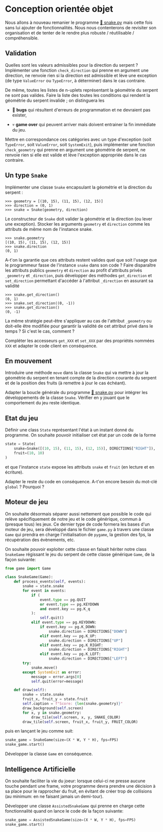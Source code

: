 Conception orientée objet
================================================================================

Nous allons à nouveau remanier le programme [🐍 snake.py](../games/solutions/snake.py)
mais cette fois sans lui ajouter de fonctionnalités.
Nous nous contenterons de revisiter son organisation et de tenter de le rendre 
plus robuste / réutilisable / compréhensible.


Validation
--------------------------------------------------------------------------------

Quelles sont les valeurs admissibles pour la direction du serpent ?
Implémenter une fonction `check_direction` qui prenne en argument une
direction, ne renvoie rien si la direction est admissible et lève une
exception (de type `ValueError` ou `TypeError`, à déterminer) dans le cas contraire.

De même, toutes les listes de n-uplets représentant la géométrie du serpent 
ne sont pas valides. Faire la liste des toutes les conditions qui rendent 
la géométrie du serpent invalide ; on distinguera les

  - 🐛 **bugs** qui résultent d'erreurs de programmation et ne devraient pas exister,

  - 💀 **game over** qui peuvent arriver mais doivent entrainer la fin immédiate du jeu.

Mettre en correspondance ces catégories avec un type d'exception (soit
`TypeError`, soit `ValueError`, soit `SystemExit`), puis
implémenter une fonction `check_geometry` qui prenne en argument une 
géométrie de serpent, ne renvoie rien si elle est valide et lève 
l'exception appropriée dans le cas contraire.

Un type `Snake`
--------------------------------------------------------------------------------

Implémenter une classe `Snake` encapsulant la géométrie et la direction du
serpent :

    >>> geometry = [(10, 15), (11, 15), (12, 15)]
    >>> direction = (0, 1)
    >>> snake = Snake(geometry, direction)

Le constructeur de `Snake` doit valider la géométrie et la direction
(ou lever une exception). Stocker les arguments `geometry` et `direction` 
comme les attributs de même nom de l'instance snake.

    >>> snake.geometry
    [(10, 15), (11, 15), (12, 15)]
    >>> snake.direction
    (0, 1)

A-t'on la garantie que ces attributs restent valides quel que soit l'usage
que le programmeur fasse de l'instance `snake` dans son code ? Faire
disparaître les attributs publics `geometry` et `direction` au profit
d'attributs privés `_geometry` et `_direction`, puis développer des
méthodes `get_direction` et `set_direction` permettant d'accéder à l'attribut
`_direction` en assurant sa validité 

    >>> snake.get_direction()
    (0, 1)
    >>> snake.set_direction((0, -1))
    >>> snake.get_direction()
    (0, -1)

La même stratégie peut-être s'appliquer au cas de l'attribut `_geometry` ou 
doit-elle être modifiée pour garantir la validité de cet attribut privé dans
le temps ? Si c'est le cas, comment ?

Compléter les accesseurs `get_XXX` et `set_XXX` par des propriétés nommées `XXX`
et adapter le code client en conséquence.

En mouvement
--------------------------------------------------------------------------------

Introduire une méthode `move` dans la classe `Snake` qui va mettre à jour
la géométrie du serpent en tenant compte de la direction courante du serpent
et de la position des fruits (à remettre à jour le cas échéant).

Adapter la boucle générale du programme  [🐍 snake.py](../games/solutions/snake.py) 
pour intégrer les développements de la classe `Snake`. Vérifier en y jouant que le comportement du jeu reste identique.

Etat du jeu
--------------------------------------------------------------------------------

Définir une class `State` représentant l'état à un instant donné du programme.
On souhaite pouvoir initialiser cet état par un code de la forme

``` python
state = State(
    snake=Snake([(10, 15), (11, 15), (12, 15)], DIRECTIONS["RIGHT"]), 
    fruit=(10, 10)
)
```

et que l'instance `state` expose les attributs `snake` et `fruit` (en lecture
et en écriture). 

Adapter le reste du code en conséquence. A-t'on encore besoin du mot-clé `global` ?
Pourquoi ?

Moteur de jeu
--------------------------------------------------------------------------------

On souhaite désormais séparer aussi nettement que possible le code qui relève 
spécifiquement de notre jeu et le code générique, commun à (presque tous) les
jeux. Ce dernier type de code formera les bases d'un moteur de jeu, sera
développé dans le fichier `game.py` à travers une classe `Game` qui prendra
en charge l'initialisation de `pygame`, la gestion des fps, la récupération
des évènements, etc.

On souhaite pouvoir exploiter cette classe en faisait hériter notre 
class `SnakeGame` régissant le jeu du serpent de cette classe générique
`Game`, de la façon suivante:

``` python
from game import Game

class SnakeGame(Game):
    def process_events(self, events):
        snake = state.snake
        for event in events:
            if (
                event.type == pg.QUIT
                or event.type == pg.KEYDOWN
                and event.key == pg.K_q
            ):
                self.quit()
            elif event.type == pg.KEYDOWN:
                if event.key == pg.K_DOWN:
                    snake.direction = DIRECTIONS["DOWN"]
                elif event.key == pg.K_UP:
                    snake.direction = DIRECTIONS["UP"]
                elif event.key == pg.K_RIGHT:
                    snake.direction = DIRECTIONS["RIGHT"]
                elif event.key == pg.K_LEFT:
                    snake.direction = DIRECTIONS["LEFT"]
        try:
            snake.move()
        except SystemExit as error:
            message = error.args[0]
            self.quit(error=message)

    def draw(self):
        snake = state.snake
        fruit_x, fruit_y = state.fruit
        self.caption = f"Score: {len(snake.geometry)}"
        draw_background(self.screen)
        for x, y in snake.geometry:
            draw_tile(self.screen, x, y, SNAKE_COLOR)
        draw_tile(self.screen, fruit_x, fruit_y, FRUIT_COLOR)
```

puis en lançant le jeu comme suit:

``` python
snake_game = SnakeGame(size=(X * W, Y * H), fps=FPS)
snake_game.start()
```

Développer la classe `Game` en conséquence.

Intelligence Artificielle
--------------------------------------------------------------------------------

On souhaite faciliter la vie du joeur: lorsque celui-ci ne presse aucune touche
pendant une frame, votre programme devra prendre une décision à sa place pour
le rapprocher du fruit, en évitant de créer trop de collisions (au minimum:
en ne faisant jamais un demi-tour).

Développer une classe `AssistedSnakeGame` qui prenne en charge cette 
fonctionnalité quand on lance le code de la façon suivante:

``` python
snake_game = AssistedSnakeGame(size=(X * W, Y * H), fps=FPS)
snake_game.start()
```